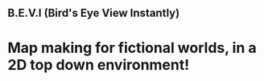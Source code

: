 ## B.E.V.I (Bird's Eye View Instantly)
# Map making for fictional worlds, in a 2D top down environment!
